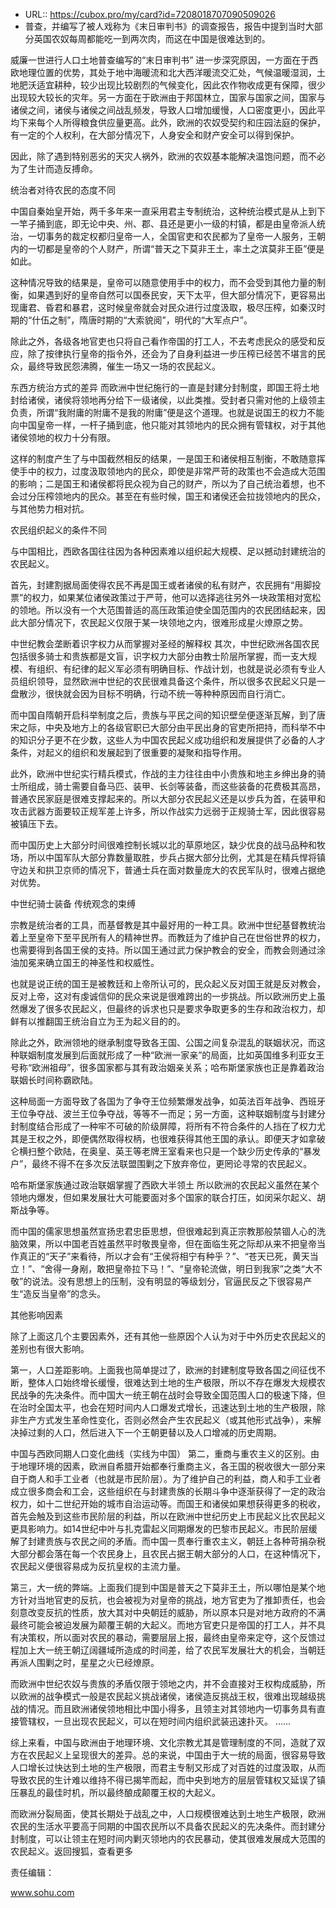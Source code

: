 - URL:: https://cubox.pro/my/card?id=7208018707090509026
- 普查，并编写了被人戏称为《末日审判书》的调查报告，报告中提到当时大部分英国农奴每周都能吃一到两次肉，而这在中国是很难达到的。



威廉一世进行人口土地普查编写的“末日审判书”
进一步深究原因，一方面在于西欧地理位置的优势，其处于地中海暖流和北大西洋暖流交汇处，气候温暖湿润，土地肥沃适宜耕种，较少出现比较剧烈的气候变化，因此农作物收成更有保障，很少出现较大较长的灾年。另一方面在于欧洲由于邦国林立，国家与国家之间，国家与诸侯之间，诸侯与诸侯之间战乱频发，导致人口增加缓慢，人口密度更小，因此平均下来每个人所得粮食供应量更高。此外，欧洲的农奴受契约和庄园法庭的保护，有一定的个人权利，在大部分情况下，人身安全和财产安全可以得到保护。

因此，除了遇到特别恶劣的天灾人祸外，欧洲的农奴基本能解决温饱问题，而不必为了生计而造反搏命。

统治者对待农民的态度不同

中国自秦始皇开始，两千多年来一直采用君主专制统治，这种统治模式是从上到下一竿子捅到底，即无论中央、州、郡、县还是更小一级的村镇，都是由皇帝派人统治，一切事务的裁定权都归皇帝一人，全国官吏和农民都为了皇帝一人服务，王朝内的一切都是皇帝的个人财产，所谓“普天之下莫非王土，率土之滨莫非王臣”便是如此。

这种情况导致的结果是，皇帝可以随意使用手中的权力，而不会受到其他力量的制衡，如果遇到好的皇帝自然可以国泰民安，天下太平，但大部分情况下，更容易出现庸君、昏君和暴君，这时候皇帝就会对民众进行过度汲取，极尽压榨，如秦汉时期的“什伍之制”，隋唐时期的“大索貌阅”，明代的“大军点户”。

除此之外，各级各地官吏也只将自己看作帝国的打工人，不去考虑民众的感受和反应，除了按律执行皇帝的指令外，还会为了自身利益进一步压榨已经苦不堪言的民众，最终导致民怨沸腾，催生一场又一场的农民起义。


东西方统治方式的差异
而欧洲中世纪施行的一直是封建分封制度，即国王将土地封给诸侯，诸侯将领地再分给下一级诸侯，以此类推。受封者只需对他的上级领主负责，所谓“我附庸的附庸不是我的附庸”便是这个道理。也就是说国王的权力不能向中国皇帝一样，一杆子捅到底，他只能对其领地内的民众拥有管辖权，对于其他诸侯领地的权力十分有限。

这样的制度产生了与中国截然相反的结果，一是国王和诸侯相互制衡，不敢随意挥使手中的权力，过度汲取领地内的民众，即使是非常严苛的政策也不会造成大范围的影响；二是国王和诸侯都将民众视为自己的财产，所以为了自己统治着想，也不会过分压榨领地内的民众。甚至在有些时候，国王和诸侯还会拉拢领地内的民众，与其他势力相对抗。

农民组织起义的条件不同

与中国相比，西欧各国往往因为各种因素难以组织起大规模、足以撼动封建统治的农民起义。

首先，封建割据局面使得农民不再是国王或者诸侯的私有财产，农民拥有“用脚投票”的权力，如果某位诸侯政策过于严苛，他可以选择逃往另外一块政策相对宽松的领地。所以没有一个大范围普适的高压政策迫使全国范围内的农民团结起来，因此大部分情况下，农民起义仅限于某一块领地之内，很难形成星火燎原之势。


中世纪教会垄断着识字权力从而掌握对圣经的解释权
其次，中世纪欧洲各国农民包括很多骑士和贵族都是文盲，识字权力大部分由教士阶层所掌握，而一支大规模、有组织、有纪律的起义军必须有明确目标、作战计划，也就是说必须有专业人员组织领导，显然欧洲中世纪的农民很难具备这个条件，所以很多农民起义只是一盘散沙，很快就会因为目标不明确，行动不统一等种种原因而自行消亡。

而中国自隋朝开启科举制度之后，贵族与平民之间的知识壁垒便逐渐瓦解，到了唐宋之际，中央及地方上的各级官职已大部分由平民出身的官吏所把持，而科举不中的知识分子更不在少数，这些人为中国农民起义成功组织和发展提供了必备的人才条件，对起义的组织和发展起到了很重要的凝聚和指导作用。

此外，欧洲中世纪实行精兵模式，作战的主力往往由中小贵族和地主乡绅出身的骑士所组成，骑士需要自备马匹、装甲、长剑等装备，而这些装备的花费极其高昂，普通农民家庭是很难支撑起来的。所以大部分农民起义还是以步兵为首，在装甲和攻击武器方面要较正规军差上许多，所以作战实力远弱于正规骑士军，因此很容易被镇压下去。

而中国历史上大部分时间很难控制长城以北的草原地区，缺少优良的战马品种和牧场，所以中国军队大部分靠数量取胜，步兵占据大部分比例，尤其是在精兵悍将镇守边关和拱卫京师的情况下，普通士兵在面对数量庞大的农民军队时，很难占据绝对优势。


中世纪骑士装备
传统观念的束缚

宗教是统治者的工具，而基督教是其中最好用的一种工具。欧洲中世纪基督教统治着上至皇帝下至平民所有人的精神世界。而教廷为了维护自己在世俗世界的权力，也需要得到各国王侯的支持。所以国王通过武力保护教会的安全，而教会则通过涂油加冕来确立国王的神圣性和权威性。

也就是说正统的国王是被教廷和上帝所认可的，民众起义反对国王就是反对教会，反对上帝，这对有虔诚信仰的民众来说是很难跨出的一步挑战。所以欧洲历史上虽然爆发了很多农民起义，但最终的诉求也只是要求争取更多的生存和政治权力，却鲜有以推翻国王统治自立为王为起义目的的。

除此之外，欧洲领地的继承制度导致各王国、公国之间复杂混乱的联姻状况，而这种联姻制度发展到后面就形成了一种“欧洲一家亲”的局面，比如英国维多利亚女王号称“欧洲祖母”，很多国家都与其有政治姻亲关系；哈布斯堡家族也正是靠着政治联姻长时间称霸欧陆。

这种局面一方面导致了各国为了争夺王位频繁爆发战争，如英法百年战争、西班牙王位争夺战、波兰王位争夺战，等等不一而足；另一方面，这种联姻制度与封建分封制度结合形成了一种牢不可破的阶级屏障，将所有不符合条件的人挡在了权力尤其是王权之外，即便偶然取得权柄，也很难获得其他王国的承认。即便天才如拿破仑横扫整个欧陆，在奥皇、英王等老牌王室看来也只是一个缺少历史传承的“暴发户”，最终不得不在多次反法联盟围剿之下放弃帝位，更罔论寻常的农民起义。


哈布斯堡家族通过政治联姻掌握了西欧大半领土
所以欧洲的农民起义虽然在某个领地内爆发，但如果发展壮大可能要面对多个国家的联合打压，如闵采尔起义、胡斯战争等。

而中国的儒家思想虽然宣扬忠君忠臣思想，但很难起到真正宗教那般禁锢人心的洗脑效果，所以中国老百姓虽然平时敬畏皇帝，但在面临生死之际却从来不把皇帝当作真正的“天子”来看待，所以才会有“王侯将相宁有种乎？”、“苍天已死，黄天当立！”、“舍得一身剐，敢把皇帝拉下马！”、“皇帝轮流做，明日到我家”之类“大不敬”的说法。没有思想上的压制，没有明显的等级划分，官逼民反之下很容易产生“造反当皇帝”的念头。

其他影响因素

除了上面这几个主要因素外，还有其他一些原因个人认为对于中外历史农民起义的差别也有很大影响。

第一，人口差距影响。上面我也简单提过了，欧洲的封建制度导致各国之间征伐不断，整体人口始终增长缓慢，很难达到土地的生产极限，所以不存在爆发大规模农民战争的先决条件。而中国大一统王朝在战时会导致全国范围人口的极速下降，但在治时全国太平，也会在短时间内人口爆发式增长，迅速达到土地的生产极限，除非生产方式发生革命性变化，否则必然会产生农民起义（或其他形式战争），来解决掉过剩的人口，然后进入下一个王朝更替以及人口增减的历史周期。


中国与西欧同期人口变化曲线（实线为中国）
第二，重商与重农主义的区别。由于地理环境的因素，欧洲自希腊开始都奉行重商主义，各王国的税收很大一部分来自于商人和手工业者（也就是市民阶层）。为了维护自己的利益，商人和手工业者成立很多商会和工会，这些组织在与封建贵族的长期斗争中逐渐获得了一定的政治权力，如十二世纪开始的城市自治运动等。而国王和诸侯如果想获得更多的税收，首先会触及到这些市民阶层的利益，所以在欧洲中世纪历史上市民起义比农民起义更具影响力。如14世纪中叶与扎克雷起义同期爆发的巴黎市民起义。市民阶层缓解了封建贵族与农民之间的矛盾。而中国一贯奉行重农主义，朝廷上各种苛捐杂税大部分都会落在每一个农民身上，且农民占据王朝大部分的人口，在这种情况下，农民起义便很容易成为反抗皇权的主流力量。

第三，大一统的弊端。上面我们提到中国是普天之下莫非王土，所以哪怕是某个地方针对当地官吏的反抗，也会被视为对皇帝的挑战，地方官吏为了推卸责任，也会刻意改变反抗的性质，放大其对中央朝廷的威胁，所以原本只是对地方政府的不满最终可能会被迫发展为颠覆王朝的大起义。而地方官吏只是帝国的打工人，并不具有决策权，所以面对农民的暴动，需要层层上报，最终由皇帝来定夺，这个反馈过程加上大一统王朝辽阔疆域所造成的时间差，给了农民军发展壮大的机会，当朝廷再派人围剿之时，星星之火已经燎原。


而欧洲中世纪农奴与贵族的矛盾仅限于领地之内，并不会直接对王权构成威胁，所以欧洲的战争模式一般是农民起义挑战诸侯，诸侯造反挑战王权，很难出现越级挑战的情况。而且欧洲诸侯领地相比中国小得多，且领主对其领地内一切事务具有直接管辖权，一旦出现农民起义，可以在短时间内组织武装迅速扑灭。
……

综上来看，中国与欧洲由于地理环境、文化宗教尤其是管理制度的不同，造就了双方在农民起义上呈现很大的差异。总的来说，中国由于大一统的局面，很容易导致人口增长过快达到土地的生产极限，而君主专制又形成了对百姓的过度汲取，从而导致农民的生计难以维持不得已揭竿而起，而中央到地方的层层管辖权又延误了镇压暴乱的最佳时机，所以最终酿成颠覆王权的大起义。

而欧洲分裂局面，使其长期处于战乱之中，人口规模很难达到土地生产极限，欧洲农民的生活水平要高于同期的中国农民所以不具备农民起义的先决条件。而封建分封制度，可以让领主在短时间内剿灭领地内的农民暴动，使其很难发展成大范围的农民起义。返回搜狐，查看更多

责任编辑：

www.sohu.com
